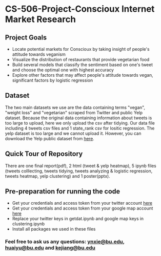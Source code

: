 # CS-506-Project-Conscioux Internet Market Research
## Project Goals
* Locate potential markets for Conscioux by taking insight of people's attitude towards veganism
* Visualize the distribution of restaurants that provide vegetarian food
* Build several models that classify the sentiment based on one's tweet and choose the optimal one with highest accuracy
* Explore other factors that may affect people's attitude towards vegan, significant factors by logistic regression
## Dataset
The two main datasets we use are the data containing terms "vegan", "weight loss" and "vegetarian" scraped from Twitter and public Yelp dataset. Because the original data containing information about tweets is too large to upload, here we only upload the csv after tidying. Our data file including 4 tweets csv files and 1 state_rank csv for lositic regression. The yelp dataset is too large and we cannot upload it. However, you can download the Yelp public dataset from [here](https://www.yelp.com/dataset).
## Quick Tour of Repository
There are one final report(pdf), 2 html (tweet & yelp heatmap), 5 ipynb files (tweets colllecting, tweets tidying, tweets analyzing & logistic regression, tweets heatmap, yelp clustering) and 1 poster(pptx).
## Pre-preparation for running the code
* Get your credentials and access token from your twitter account [here](https://www.slickremix.com/docs/how-to-get-api-keys-and-tokens-for-twitter/)
* Get your credentials and access token from your google map account [here](https://developers.google.com/maps/documentation/javascript/get-api-key)
* Replace your twitter keys in getdat.ipynb and google map keys in clustering.ipynb
* Install all packages we used in these files
### Feel free to ask us any questions: ynxie@bu.edu, huaiyu@bu.edu and kejiang@bu.edu
